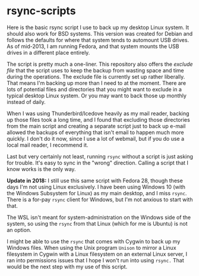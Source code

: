 rsync-scripts
=============

Here is the basic rsync script I use to back up my desktop Linux system. It should also work for BSD systems. This version was created for Debian and follows the defaults for where that system tends to automount USB drives. As of mid-2013, I am running Fedora, and that system mounts the USB drives in a different place entirely.

The script is pretty much a one-liner. This repository also offers the *exclude file* that the script uses to keep the backup from wasting space and time during the operations. The exclude file is currently set up rather liberally. That means I'm backing up more than I need to at the moment. There are lots of potential files and directories that you might want to exclude in a typical desktop Linux system. Or you may want to back those up monthly instead of daily.

When I was using Thunderbird/Icedove heavily as my mail reader, backing up those files took a long time, and I found that excluding those directories from the main script and creating a separate script just to back up e-mail allowed the backups of everything that isn't email to happen much more quickly. I don't do it now, since I use a lot of webmail, but if you do use a local mail reader, I recommend it.

Last but very certainly not least, running `rsync` without a script is just asking for trouble. It's easy to sync in the "wrong" direction. Calling a script that I know works is the only way.

**Update in 2018:** I still use this same script with Fedora 28, though these days I'm not using Linux exclusively. I have been using Windows 10 (with the Windows Subsystem for Linux) as my main desktop, and I miss `rsync`. There is a for-pay `rsync` client for Windows, but I'm not anxious to start with that.

The WSL isn't meant for system-administration on the Windows side of the system, so using the `rsync` from that Linux (which for me is Ubuntu) is not an option.

I might be able to use the `rsync` that comes with Cygwin to back up my Windows files. When using the Unix program `Unison` to mirror a Linux filesystem in Cygwin with a Linux filesystem on an external Linux server, I ran into permissions issues that I hope I won't run into using `rsync.` That would be the next step with my use of this script.
